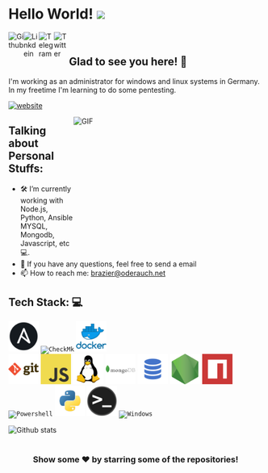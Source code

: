 # Hello World! <img src="https://github.com/Brazier85/Brazier85/raw/master/gifs/Hi.gif" width="30px">

<a href="https://github.com/brazier85">
  <img align="left" style="fill:#0077B5" alt="Github" title="Github" fill="#f00" width="30px" src="https://cdn.jsdelivr.net/npm/simple-icons@v3/icons/github.svg" />
</a>
<a href="https://www.linkedin.com/in/ferdinand-berger-19964b9a">
  <img align="left" alt="Linkdein" title="Linkdein" width="30px" src="https://cdn.jsdelivr.net/npm/simple-icons@v3/icons/linkedin.svg" />
</a>
<a href="https://t.me/brazier85">
  <img align="left" alt="Telegram" title="Telegram" width="30px" src="https://cdn.jsdelivr.net/npm/simple-icons@v3/icons/telegram.svg" />
</a>
<a href="https://twitter.com/oderauchnet">
  <img align="left" alt="Twitter" Title="Twitter" width="30px" src="https://cdn.jsdelivr.net/npm/simple-icons@v3/icons/twitter.svg" />
</a>

<br />

## Glad to see you here! 🤩

I'm working as an administrator for windows and linux systems in Germany. In my freetime I'm learning to do some pentesting.

[![website](https://img.shields.io/badge/PersonlWebsite-oderauch.net-2648ff?style=flat-square&logo=google-chrome)](https://oderauch.net/)

<img align="right" height="250" width="375" alt="GIF" src="https://github.com/Brazier85/Brazier85/raw/master/gifs/coder.gif" />

## Talking about Personal Stuffs:

- 🛠 I’m currently working with Node.js, Python, Ansible <br /> MYSQL, Mongodb, Javascript, etc 💻.
- 💬 If you have any questions, feel free to send a email
- 📫 How to reach me: brazier@oderauch.net

## Tech Stack: 💻
<code><img height="60" alt="Ansible" title="Ansible" src="https://raw.githubusercontent.com/github/explore/80688e429a7d4ef2fca1e82350fe8e3517d3494d/topics/ansible/ansible.png"></code>
<code><img height="60" alt="CheckMk" title="CheckMk" src="https://checkmk.de/bilder/brand-assets/checkmk_icon_main.png"></code>
<code><img height="60" alt="Docker" title="Docker" src="https://raw.githubusercontent.com/github/explore/80688e429a7d4ef2fca1e82350fe8e3517d3494d/topics/docker/docker.png">
</code>
<code><img height="60" alt="Git" title="Git" src="https://raw.githubusercontent.com/github/explore/80688e429a7d4ef2fca1e82350fe8e3517d3494d/topics/git/git.png"></code>
<code><img height="60" alt="JavaScript" title="JavaScript" src="https://raw.githubusercontent.com/github/explore/80688e429a7d4ef2fca1e82350fe8e3517d3494d/topics/javascript/javascript.png"></code>
<code><img height="60" alt="Linux" title="Linux Administration" src="https://raw.githubusercontent.com/github/explore/80688e429a7d4ef2fca1e82350fe8e3517d3494d/topics/linux/linux.png"></code>
<code><img height="60" alt="MongoDb" title="MongoDb" src="https://raw.githubusercontent.com/github/explore/80688e429a7d4ef2fca1e82350fe8e3517d3494d/topics/mongodb/mongodb.png"></code>
<code><img height="60" alt="MYSQL" title="MySQL" src="https://raw.githubusercontent.com/github/explore/80688e429a7d4ef2fca1e82350fe8e3517d3494d/topics/sql/sql.png"></code>
<code><img height="60" alt="NodeJS" title="NodeJS" src="https://raw.githubusercontent.com/github/explore/80688e429a7d4ef2fca1e82350fe8e3517d3494d/topics/nodejs/nodejs.png"></code>
<code><img height="60" alt="NPM" title="NPM" src="https://raw.githubusercontent.com/github/explore/80688e429a7d4ef2fca1e82350fe8e3517d3494d/topics/npm/npm.png"></code>
<code><img height="60" alt="Powershell" title="Powershell" src="https://upload.wikimedia.org/wikipedia/commons/2/2f/PowerShell_5.0_icon.png"></code>
<code><img height="60" alt="Python" title="Python" src="https://raw.githubusercontent.com/github/explore/80688e429a7d4ef2fca1e82350fe8e3517d3494d/topics/python/python.png"></code>
<code><img height="60" alt="Terminal" title="Terminal" src="https://raw.githubusercontent.com/github/explore/80688e429a7d4ef2fca1e82350fe8e3517d3494d/topics/terminal/terminal.png"></code>
<code><img height="60" alt="Windows" title="Windows Administration" src="https://upload.wikimedia.org/wikipedia/commons/thumb/e/ee/Windows_logo_%E2%80%93_2012_%28dark_blue%29.svg/200px-Windows_logo_%E2%80%93_2012_%28dark_blue%29.svg.png"></code>


![Github stats](https://github-readme-stats.vercel.app/api?username=brazier85&show_icons=true&hide_border=true)

#

<div align="center">

### Show some ❤️ by starring some of the repositories!

</div>
